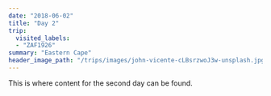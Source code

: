 ```yaml
---
date: "2018-06-02"
title: "Day 2"
trip:
  visited_labels:
  - "ZAF1926"
summary: "Eastern Cape"
header_image_path: "/trips/images/john-vicente-cLBsrzwoJ3w-unsplash.jpg"
---
```


This is where content for the second day can be found.

